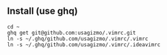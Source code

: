 ## Install (use ghq)

```
cd ~
ghq get git@github.com:usagizmo/.vimrc.git
ln -s ~/.ghq/github.com/usagizmo/.vimrc/.vimrc
ln -s ~/.ghq/github.com/usagizmo/.vimrc/.ideavimrc
```